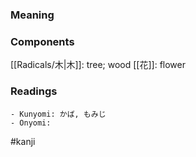 ### Meaning



### Components

[[Radicals/木|木]]: tree; wood [[花]]: flower

### Readings

```
- Kunyomi: かば, もみじ
- Onyomi: 
```

#kanji